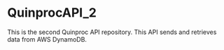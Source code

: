 # QuinprocAPI_2
This is the second Quinproc API repository.
This API sends and retrieves data from AWS DynamoDB.
